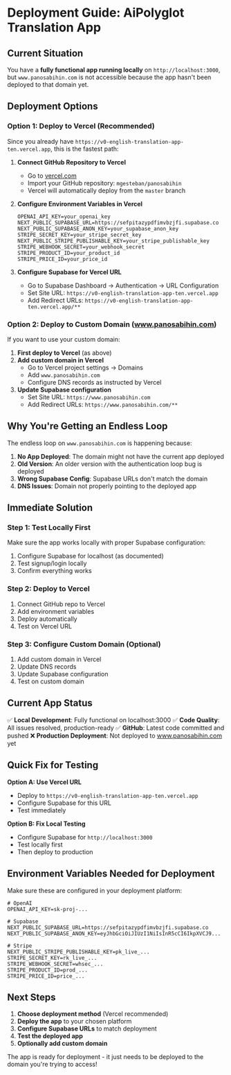 # Deployment Guide: AiPolyglot Translation App

## Current Situation

You have a **fully functional app running locally** on `http://localhost:3000`, but `www.panosabihin.com` is not accessible because the app hasn't been deployed to that domain yet.

## Deployment Options

### Option 1: Deploy to Vercel (Recommended)
Since you already have `https://v0-english-translation-app-ten.vercel.app`, this is the fastest path:

1. **Connect GitHub Repository to Vercel**
   - Go to [vercel.com](https://vercel.com)
   - Import your GitHub repository: `mgesteban/panosabihin`
   - Vercel will automatically deploy from the `master` branch

2. **Configure Environment Variables in Vercel**
   ```
   OPENAI_API_KEY=your_openai_key
   NEXT_PUBLIC_SUPABASE_URL=https://sefpitazypdfimvbzjfi.supabase.co
   NEXT_PUBLIC_SUPABASE_ANON_KEY=your_supabase_anon_key
   STRIPE_SECRET_KEY=your_stripe_secret_key
   NEXT_PUBLIC_STRIPE_PUBLISHABLE_KEY=your_stripe_publishable_key
   STRIPE_WEBHOOK_SECRET=your_webhook_secret
   STRIPE_PRODUCT_ID=your_product_id
   STRIPE_PRICE_ID=your_price_id
   ```

3. **Configure Supabase for Vercel URL**
   - Go to Supabase Dashboard → Authentication → URL Configuration
   - Set Site URL: `https://v0-english-translation-app-ten.vercel.app`
   - Add Redirect URLs: `https://v0-english-translation-app-ten.vercel.app/**`

### Option 2: Deploy to Custom Domain (www.panosabihin.com)
If you want to use your custom domain:

1. **First deploy to Vercel** (as above)
2. **Add custom domain in Vercel**
   - Go to Vercel project settings → Domains
   - Add `www.panosabihin.com`
   - Configure DNS records as instructed by Vercel
3. **Update Supabase configuration**
   - Set Site URL: `https://www.panosabihin.com`
   - Add Redirect URLs: `https://www.panosabihin.com/**`

## Why You're Getting an Endless Loop

The endless loop on `www.panosabihin.com` is happening because:

1. **No App Deployed**: The domain might not have the current app deployed
2. **Old Version**: An older version with the authentication loop bug is deployed
3. **Wrong Supabase Config**: Supabase URLs don't match the domain
4. **DNS Issues**: Domain not properly pointing to the deployed app

## Immediate Solution

### Step 1: Test Locally First
Make sure the app works locally with proper Supabase configuration:
1. Configure Supabase for localhost (as documented)
2. Test signup/login locally
3. Confirm everything works

### Step 2: Deploy to Vercel
1. Connect GitHub repo to Vercel
2. Add environment variables
3. Deploy automatically
4. Test on Vercel URL

### Step 3: Configure Custom Domain (Optional)
1. Add custom domain in Vercel
2. Update DNS records
3. Update Supabase configuration
4. Test on custom domain

## Current App Status

✅ **Local Development**: Fully functional on localhost:3000
✅ **Code Quality**: All issues resolved, production-ready
✅ **GitHub**: Latest code committed and pushed
❌ **Production Deployment**: Not deployed to www.panosabihin.com yet

## Quick Fix for Testing

**Option A: Use Vercel URL**
- Deploy to `https://v0-english-translation-app-ten.vercel.app`
- Configure Supabase for this URL
- Test immediately

**Option B: Fix Local Testing**
- Configure Supabase for `http://localhost:3000`
- Test locally first
- Then deploy to production

## Environment Variables Needed for Deployment

Make sure these are configured in your deployment platform:

```env
# OpenAI
OPENAI_API_KEY=sk-proj-...

# Supabase
NEXT_PUBLIC_SUPABASE_URL=https://sefpitazypdfimvbzjfi.supabase.co
NEXT_PUBLIC_SUPABASE_ANON_KEY=eyJhbGciOiJIUzI1NiIsInR5cCI6IkpXVCJ9...

# Stripe
NEXT_PUBLIC_STRIPE_PUBLISHABLE_KEY=pk_live_...
STRIPE_SECRET_KEY=rk_live_...
STRIPE_WEBHOOK_SECRET=whsec_...
STRIPE_PRODUCT_ID=prod_...
STRIPE_PRICE_ID=price_...
```

## Next Steps

1. **Choose deployment method** (Vercel recommended)
2. **Deploy the app** to your chosen platform
3. **Configure Supabase URLs** to match deployment
4. **Test the deployed app**
5. **Optionally add custom domain**

The app is ready for deployment - it just needs to be deployed to the domain you're trying to access!
